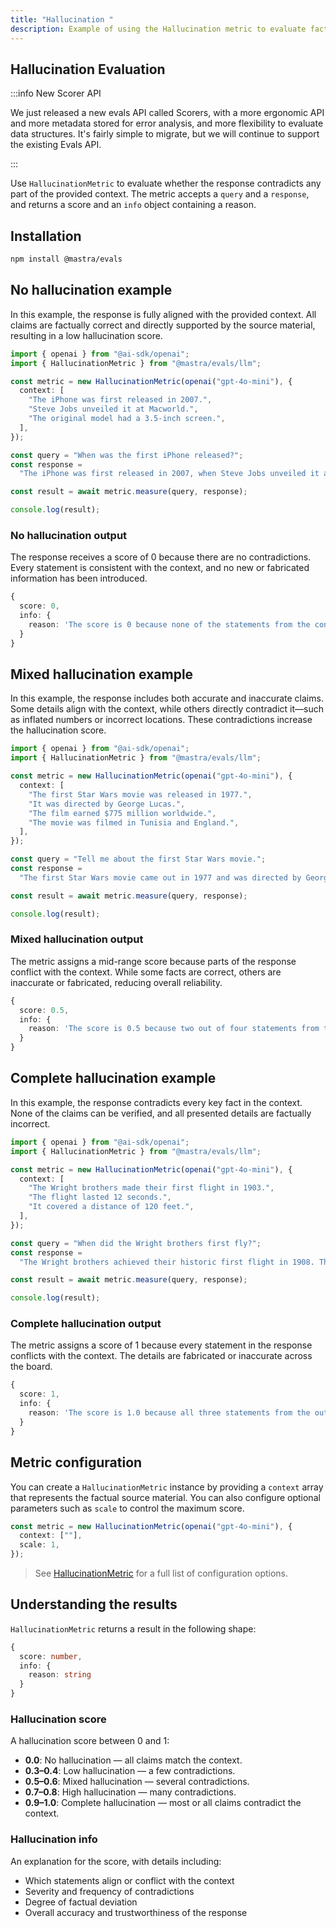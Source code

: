 ```yaml
---
title: "Hallucination "
description: Example of using the Hallucination metric to evaluate factual contradictions in responses.
---
```


## Hallucination Evaluation

:::info New Scorer API

We just released a new evals API called Scorers, with a more ergonomic API and more metadata stored for error analysis, and more flexibility to evaluate data structures. It's fairly simple to migrate, but we will continue to support the existing Evals API.

:::

Use `HallucinationMetric` to evaluate whether the response contradicts any part of the provided context. The metric accepts a `query` and a `response`, and returns a score and an `info` object containing a reason.

## Installation

```bash copy
npm install @mastra/evals
```

## No hallucination example

In this example, the response is fully aligned with the provided context. All claims are factually correct and directly supported by the source material, resulting in a low hallucination score.

```typescript filename="src/example-no-hallucination.ts" showLineNumbers copy
import { openai } from "@ai-sdk/openai";
import { HallucinationMetric } from "@mastra/evals/llm";

const metric = new HallucinationMetric(openai("gpt-4o-mini"), {
  context: [
    "The iPhone was first released in 2007.",
    "Steve Jobs unveiled it at Macworld.",
    "The original model had a 3.5-inch screen.",
  ],
});

const query = "When was the first iPhone released?";
const response =
  "The iPhone was first released in 2007, when Steve Jobs unveiled it at Macworld. The original iPhone featured a 3.5-inch screen.";

const result = await metric.measure(query, response);

console.log(result);
```

### No hallucination output

The response receives a score of 0 because there are no contradictions. Every statement is consistent with the context, and no new or fabricated information has been introduced.

```typescript
{
  score: 0,
  info: {
    reason: 'The score is 0 because none of the statements from the context were contradicted by the output.'
  }
}
```

## Mixed hallucination example

In this example, the response includes both accurate and inaccurate claims. Some details align with the context, while others directly contradict it—such as inflated numbers or incorrect locations. These contradictions increase the hallucination score.

```typescript filename="src/example-mixed-hallucination.ts" showLineNumbers copy
import { openai } from "@ai-sdk/openai";
import { HallucinationMetric } from "@mastra/evals/llm";

const metric = new HallucinationMetric(openai("gpt-4o-mini"), {
  context: [
    "The first Star Wars movie was released in 1977.",
    "It was directed by George Lucas.",
    "The film earned $775 million worldwide.",
    "The movie was filmed in Tunisia and England.",
  ],
});

const query = "Tell me about the first Star Wars movie.";
const response =
  "The first Star Wars movie came out in 1977 and was directed by George Lucas. It made over $1 billion at the box office and was filmed entirely in California.";

const result = await metric.measure(query, response);

console.log(result);
```

### Mixed hallucination output

The metric assigns a mid-range score because parts of the response conflict with the context. While some facts are correct, others are inaccurate or fabricated, reducing overall reliability.

```typescript
{
  score: 0.5,
  info: {
    reason: 'The score is 0.5 because two out of four statements from the output were contradicted by claims in the context, indicating a balance of accurate and inaccurate information.'
  }
}
```

## Complete hallucination example

In this example, the response contradicts every key fact in the context. None of the claims can be verified, and all presented details are factually incorrect.

```typescript filename="src/example-complete-hallucination.ts" showLineNumbers copy
import { openai } from "@ai-sdk/openai";
import { HallucinationMetric } from "@mastra/evals/llm";

const metric = new HallucinationMetric(openai("gpt-4o-mini"), {
  context: [
    "The Wright brothers made their first flight in 1903.",
    "The flight lasted 12 seconds.",
    "It covered a distance of 120 feet.",
  ],
});

const query = "When did the Wright brothers first fly?";
const response =
  "The Wright brothers achieved their historic first flight in 1908. The flight lasted about 2 minutes and covered nearly a mile.";

const result = await metric.measure(query, response);

console.log(result);
```

### Complete hallucination output

The metric assigns a score of 1 because every statement in the response conflicts with the context. The details are fabricated or inaccurate across the board.

```typescript
{
  score: 1,
  info: {
    reason: 'The score is 1.0 because all three statements from the output directly contradict the context: the first flight was in 1903, not 1908; it lasted 12 seconds, not about 2 minutes; and it covered 120 feet, not nearly a mile.'
  }
}
```

## Metric configuration

You can create a `HallucinationMetric` instance by providing a `context` array that represents the factual source material. You can also configure optional parameters such as `scale` to control the maximum score.

```typescript
const metric = new HallucinationMetric(openai("gpt-4o-mini"), {
  context: [""],
  scale: 1,
});
```

> See [HallucinationMetric](/docs/reference/evals/hallucination) for a full list of configuration options.

## Understanding the results

`HallucinationMetric` returns a result in the following shape:

```typescript
{
  score: number,
  info: {
    reason: string
  }
}
```

### Hallucination score

A hallucination score between 0 and 1:

- **0.0**: No hallucination — all claims match the context.
- **0.3–0.4**: Low hallucination — a few contradictions.
- **0.5–0.6**: Mixed hallucination — several contradictions.
- **0.7–0.8**: High hallucination — many contradictions.
- **0.9–1.0**: Complete hallucination — most or all claims contradict the context.

### Hallucination info

An explanation for the score, with details including:

- Which statements align or conflict with the context
- Severity and frequency of contradictions
- Degree of factual deviation
- Overall accuracy and trustworthiness of the response

<GithubLink
  outdated={true}
  marginTop='mt-16'
  link="https://github.com/mastra-ai/mastra/blob/main/examples/basics/evals/hallucination"
/>
